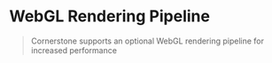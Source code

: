 # WebGL Rendering Pipeline

> Cornerstone supports an optional WebGL rendering pipeline for increased performance
